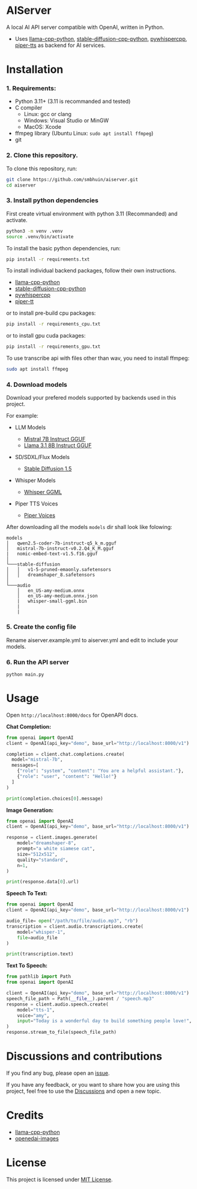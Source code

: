 # AIServer

A local AI API server compatible with OpenAI, written in Python.

- Uses [llama-cpp-python](https://github.com/abetlen/llama-cpp-python), [stable-diffusion-cpp-python](https://github.com/william-murray1204/stable-diffusion-cpp-python), [pywhispercpp](https://github.com/absadiki/pywhispercpp), [piper-tts](https://github.com/rhasspy/piper) as backend for AI services.

# Installation

### 1. Requirements:

  - Python 3.11+ (3.11 is recommanded and tested)
  - C compiler
      - Linux: gcc or clang
      - Windows: Visual Studio or MinGW
      - MacOS: Xcode
  - ffmpeg library (Ubuntu Linux: `sudo apt install ffmpeg`)
  - git

### 2. Clone this repository.

To clone this repository, run:

```bash
git clone https://github.com/smbhuin/aiserver.git
cd aiserver
```

### 3. Install python dependencies

First create virtual environment with python 3.11 (Recommanded) and activate.

```bash
python3 -m venv .venv
source .venv/bin/activate
```

To install the basic python dependencies, run:

```bash
pip install -r requirements.txt
```

To install individual backend packages, follow their own instructions.

- [llama-cpp-python](https://github.com/abetlen/llama-cpp-python?tab=readme-ov-file#installation)
- [stable-diffusion-cpp-python](https://github.com/william-murray1204/stable-diffusion-cpp-python?tab=readme-ov-file#installation)
- [pywhispercpp](https://github.com/absadiki/pywhispercpp?tab=readme-ov-file#installation)
- [piper-tt](https://github.com/rhasspy/piper?tab=readme-ov-file#installation)

or to install pre-build cpu packages:

```bash
pip install -r requirements_cpu.txt
```

or to install gpu cuda packages:

```bash
pip install -r requirements_gpu.txt
```

To use transcribe api with files other than wav, you need to install ffmpeg: 

```bash
sudo apt install ffmpeg
```

### 4. Download models

Download your prefered models supported by backends used in this project.

For example:

- LLM Models
  - [Mistral 7B Instruct GGUF](https://huggingface.co/TheBloke/Mistral-7B-Instruct-v0.1-GGUF)
  - [Llama 3.1 8B Instruct GGUF](https://huggingface.co/bartowski/Meta-Llama-3.1-8B-Instruct-GGUF)

- SD/SDXL/Flux Models
  - [Stable Diffusion 1.5](https://huggingface.co/stable-diffusion-v1-5/stable-diffusion-v1-5)

- Whisper Models
  - [Whisper GGML](https://huggingface.co/ggerganov/whisper.cpp)

- Piper TTS Voices
  - [Piper Voices](https://github.com/rhasspy/piper/blob/master/VOICES.md)

After downloading all the models `models` dir shall look like folowing:

```
models
│   qwen2.5-coder-7b-instruct-q5_k_m.gguf
│   mistral-7b-instruct-v0.2.Q4_K_M.gguf
|   nomic-embed-text-v1.5.f16.gguf
│
└───stable-diffusion
│   │   v1-5-pruned-emaonly.safetensors
│   │   dreamshaper_8.safetensors
│
└───audio
    │   en_US-amy-medium.onnx
    │   en_US-amy-medium.onnx.json
    |   whisper-small-ggml.bin
    |
    |
```

### 5. Create the config file

Rename aiserver.example.yml to aiserver.yml and edit to include your models.

### 6. Run the API server

`python main.py`

# Usage

Open `http://localhost:8000/docs` for OpenAPI docs.

**Chat Completion:**

```python
from openai import OpenAI
client = OpenAI(api_key="demo", base_url="http://localhost:8000/v1")

completion = client.chat.completions.create(
  model="mistral-7b",
  messages=[
    {"role": "system", "content": "You are a helpful assistant."},
    {"role": "user", "content": "Hello!"}
  ]
)

print(completion.choices[0].message)
```

**Image Generation:**

```python
from openai import OpenAI
client = OpenAI(api_key="demo", base_url="http://localhost:8000/v1")

response = client.images.generate(
    model="dreamshaper-8",
    prompt="a white siamese cat",
    size="512x512",
    quality="standard",
    n=1,
)

print(response.data[0].url)
```

**Speech To Text:**

```python
from openai import OpenAI
client = OpenAI(api_key="demo", base_url="http://localhost:8000/v1")

audio_file= open("/path/to/file/audio.mp3", "rb")
transcription = client.audio.transcriptions.create(
    model="whisper-1", 
    file=audio_file
)

print(transcription.text)
```

**Text To Speech:**

```python
from pathlib import Path
from openai import OpenAI

client = OpenAI(api_key="demo", base_url="http://localhost:8000/v1")
speech_file_path = Path(__file__).parent / "speech.mp3"
response = client.audio.speech.create(
    model="tts-1",
    voice="amy",
    input="Today is a wonderful day to build something people love!",
)
response.stream_to_file(speech_file_path)
```

# Discussions and contributions

If you find any bug, please open an [issue](https://github.com/smbhuin/aiserver/issues).

If you have any feedback, or you want to share how you are using this project, feel free to use the [Discussions](https://github.com/smbhuin/aiserver/discussions) and open a new topic.

# Credits

- [llama-cpp-python](https://github.com/abetlen/llama-cpp-python)
- [openedai-images](https://github.com/matatonic/openedai-images)

# License

This project is licensed under [MIT License](./LICENSE.md).

